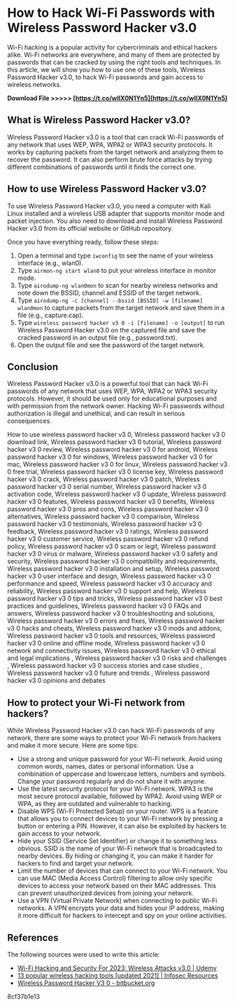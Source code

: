 # How to Hack Wi-Fi Passwords with Wireless Password Hacker v3.0
 
Wi-Fi hacking is a popular activity for cybercriminals and ethical hackers alike. Wi-Fi networks are everywhere, and many of them are protected by passwords that can be cracked by using the right tools and techniques. In this article, we will show you how to use one of these tools, Wireless Password Hacker v3.0, to hack Wi-Fi passwords and gain access to wireless networks.
 
**Download File >>>>> [https://t.co/wIIX0N1Yn5](https://t.co/wIIX0N1Yn5)**


 
## What is Wireless Password Hacker v3.0?
 
Wireless Password Hacker v3.0 is a tool that can crack Wi-Fi passwords of any network that uses WEP, WPA, WPA2 or WPA3 security protocols. It works by capturing packets from the target network and analyzing them to recover the password. It can also perform brute force attacks by trying different combinations of passwords until it finds the correct one.
 
## How to use Wireless Password Hacker v3.0?
 
To use Wireless Password Hacker v3.0, you need a computer with Kali Linux installed and a wireless USB adapter that supports monitor mode and packet injection. You also need to download and install Wireless Password Hacker v3.0 from its official website or GitHub repository.
 
Once you have everything ready, follow these steps:
 
1. Open a terminal and type `iwconfig` to see the name of your wireless interface (e.g., wlan0).
2. Type `airmon-ng start wlan0` to put your wireless interface in monitor mode.
3. Type `airodump-ng wlan0mon` to scan for nearby wireless networks and note down the BSSID, channel and ESSID of the target network.
4. Type `airodump-ng -c [channel] --bssid [BSSID] -w [filename] wlan0mon` to capture packets from the target network and save them in a file (e.g., capture.cap).
5. Type `wireless password hacker v3 0 -i [filename] -o [output]` to run Wireless Password Hacker v3.0 on the captured file and save the cracked password in an output file (e.g., password.txt).
6. Open the output file and see the password of the target network.

## Conclusion
 
Wireless Password Hacker v3.0 is a powerful tool that can hack Wi-Fi passwords of any network that uses WEP, WPA, WPA2 or WPA3 security protocols. However, it should be used only for educational purposes and with permission from the network owner. Hacking Wi-Fi passwords without authorization is illegal and unethical, and can result in serious consequences.
 
How to use wireless password hacker v3 0,  Wireless password hacker v3 0 download link,  Wireless password hacker v3 0 tutorial,  Wireless password hacker v3 0 review,  Wireless password hacker v3 0 for android,  Wireless password hacker v3 0 for windows,  Wireless password hacker v3 0 for mac,  Wireless password hacker v3 0 for linux,  Wireless password hacker v3 0 free trial,  Wireless password hacker v3 0 license key,  Wireless password hacker v3 0 crack,  Wireless password hacker v3 0 patch,  Wireless password hacker v3 0 serial number,  Wireless password hacker v3 0 activation code,  Wireless password hacker v3 0 update,  Wireless password hacker v3 0 features,  Wireless password hacker v3 0 benefits,  Wireless password hacker v3 0 pros and cons,  Wireless password hacker v3 0 alternatives,  Wireless password hacker v3 0 comparison,  Wireless password hacker v3 0 testimonials,  Wireless password hacker v3 0 feedback,  Wireless password hacker v3 0 ratings,  Wireless password hacker v3 0 customer service,  Wireless password hacker v3 0 refund policy,  Wireless password hacker v3 0 scam or legit,  Wireless password hacker v3 0 virus or malware,  Wireless password hacker v3 0 safety and security,  Wireless password hacker v3 0 compatibility and requirements,  Wireless password hacker v3 0 installation and setup,  Wireless password hacker v3 0 user interface and design,  Wireless password hacker v3 0 performance and speed,  Wireless password hacker v3 0 accuracy and reliability,  Wireless password hacker v3 0 support and help,  Wireless password hacker v3 0 tips and tricks,  Wireless password hacker v3 0 best practices and guidelines,  Wireless password hacker v3 0 FAQs and answers,  Wireless password hacker v3 0 troubleshooting and solutions,  Wireless password hacker v3 0 errors and fixes,  Wireless password hacker v3 0 hacks and cheats,  Wireless password hacker v3 0 mods and addons,  Wireless password hacker v3 0 tools and resources,  Wireless password hacker v3 0 online and offline mode,  Wireless password hacker v3 0 network and connectivity issues,  Wireless password hacker v3 0 ethical and legal implications ,  Wireless password hacker v3 0 risks and challenges ,  Wireless password hacker v3 0 success stories and case studies ,  Wireless password hacker v3 0 future and trends ,  Wireless password hacker v3 0 opinions and debates
  
## How to protect your Wi-Fi network from hackers?
 
While Wireless Password Hacker v3.0 can hack Wi-Fi passwords of any network, there are some ways to protect your Wi-Fi network from hackers and make it more secure. Here are some tips:

- Use a strong and unique password for your Wi-Fi network. Avoid using common words, names, dates or personal information. Use a combination of uppercase and lowercase letters, numbers and symbols. Change your password regularly and do not share it with anyone.
- Use the latest security protocol for your Wi-Fi network. WPA3 is the most secure protocol available, followed by WPA2. Avoid using WEP or WPA, as they are outdated and vulnerable to hacking.
- Disable WPS (Wi-Fi Protected Setup) on your router. WPS is a feature that allows you to connect devices to your Wi-Fi network by pressing a button or entering a PIN. However, it can also be exploited by hackers to gain access to your network.
- Hide your SSID (Service Set Identifier) or change it to something less obvious. SSID is the name of your Wi-Fi network that is broadcasted to nearby devices. By hiding or changing it, you can make it harder for hackers to find and target your network.
- Limit the number of devices that can connect to your Wi-Fi network. You can use MAC (Media Access Control) filtering to allow only specific devices to access your network based on their MAC addresses. This can prevent unauthorized devices from joining your network.
- Use a VPN (Virtual Private Network) when connecting to public Wi-Fi networks. A VPN encrypts your data and hides your IP address, making it more difficult for hackers to intercept and spy on your online activities.

## References
 
The following sources were used to write this article:

- [Wi-Fi Hacking and Security For 2023: Wireless Attacks v3.0 | Udemy](https://www.udemy.com/course/wi-fi-hacking-and-security-for-2023-wireless-attacks-v30/)
- [13 popular wireless hacking tools \[updated 2021\] | Infosec Resources](https://resources.infosecinstitute.com/topic/13-popular-wireless-hacking-tools/)
- [Wireless Password Hacker V3 0 - bitbucket.org](https://bitbucket.org/atlassian/hipchat-for-jira/issues/314/wireless-password-hacker-v3-0)

 8cf37b1e13
 
